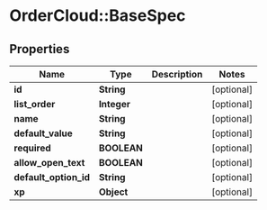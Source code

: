 # OrderCloud::BaseSpec

## Properties
Name | Type | Description | Notes
------------ | ------------- | ------------- | -------------
**id** | **String** |  | [optional] 
**list_order** | **Integer** |  | [optional] 
**name** | **String** |  | [optional] 
**default_value** | **String** |  | [optional] 
**required** | **BOOLEAN** |  | [optional] 
**allow_open_text** | **BOOLEAN** |  | [optional] 
**default_option_id** | **String** |  | [optional] 
**xp** | **Object** |  | [optional] 


